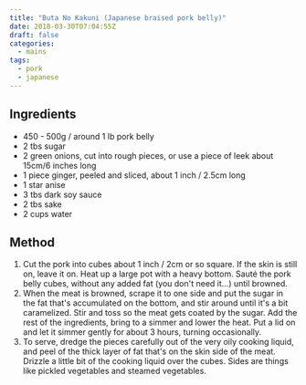 ```yaml
---
title: "Buta No Kakuni (Japanese braised pork belly)"
date: 2018-03-30T07:04:55Z
draft: false
categories:
  - mains
tags:
  - pork
  - japanese
---
```


## Ingredients

* 450 - 500g / around 1 lb pork belly
* 2 tbs sugar
* 2 green onions, cut into rough pieces, or use a piece of leek about 15cm/6 inches long
* 1 piece ginger, peeled and sliced, about 1 inch / 2.5cm long
* 1 star anise
* 3 tbs dark soy sauce
* 2 tbs sake
* 2 cups water

## Method

1. Cut the pork into cubes about 1 inch / 2cm or so square. If the skin is still on, leave it on. Heat up a large pot with a heavy bottom. Sauté the pork belly cubes, without any added fat (you don't need it...) until browned.
1. When the meat is browned, scrape it to one side and put the sugar in the fat that's accumulated on the bottom, and stir around until it's a bit caramelized. Stir and toss so the meat gets coated by the sugar.
Add the rest of the ingredients, bring to a simmer and lower the heat. Put a lid on and let it simmer gently for about 3 hours, turning occasionally.
1. To serve, dredge the pieces carefully out of the very oily cooking liquid, and peel of the thick layer of fat that's on the skin side of the meat. Drizzle a little bit of the cooking liquid over the cubes. Sides are things like pickled vegetables and steamed vegetables.
